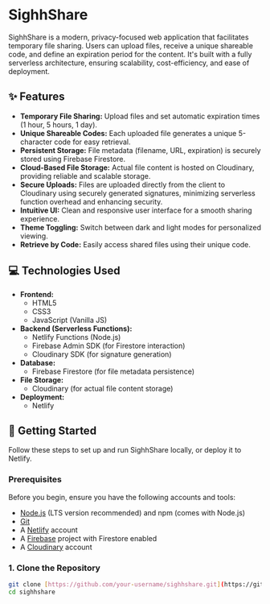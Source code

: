 # SighhShare


SighhShare is a modern, privacy-focused web application that facilitates temporary file sharing. Users can upload files, receive a unique shareable code, and define an expiration period for the content. It's built with a fully serverless architecture, ensuring scalability, cost-efficiency, and ease of deployment.

## ✨ Features

* **Temporary File Sharing:** Upload files and set automatic expiration times (1 hour, 5 hours, 1 day).
* **Unique Shareable Codes:** Each uploaded file generates a unique 5-character code for easy retrieval.
* **Persistent Storage:** File metadata (filename, URL, expiration) is securely stored using Firebase Firestore.
* **Cloud-Based File Storage:** Actual file content is hosted on Cloudinary, providing reliable and scalable storage.
* **Secure Uploads:** Files are uploaded directly from the client to Cloudinary using securely generated signatures, minimizing serverless function overhead and enhancing security.
* **Intuitive UI:** Clean and responsive user interface for a smooth sharing experience.
* **Theme Toggling:** Switch between dark and light modes for personalized viewing.
* **Retrieve by Code:** Easily access shared files using their unique code.

## 💻 Technologies Used

* **Frontend:**
    * HTML5
    * CSS3
    * JavaScript (Vanilla JS)
* **Backend (Serverless Functions):**
    * Netlify Functions (Node.js)
    * Firebase Admin SDK (for Firestore interaction)
    * Cloudinary SDK (for signature generation)
* **Database:**
    * Firebase Firestore (for file metadata persistence)
* **File Storage:**
    * Cloudinary (for actual file content storage)
* **Deployment:**
    * Netlify

## 🚀 Getting Started

Follow these steps to set up and run SighhShare locally, or deploy it to Netlify.

### Prerequisites

Before you begin, ensure you have the following accounts and tools:

* [Node.js](https://nodejs.org/) (LTS version recommended) and npm (comes with Node.js)
* [Git](https://git-scm.com/)
* A [Netlify](https://www.netlify.com/) account
* A [Firebase](https://firebase.google.com/) project with Firestore enabled
* A [Cloudinary](https://cloudinary.com/) account

### 1. Clone the Repository

```bash
git clone [https://github.com/your-username/sighhshare.git](https://github.com/your-username/sighhshare.git) # Replace with your actual repo URL
cd sighhshare
